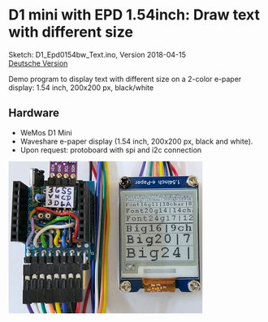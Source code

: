 # D1 mini with EPD 1.54inch: Draw text with different size
Sketch: D1_Epd0154bw_Text.ino, Version 2018-04-15   
[Deutsche Version](./LIESMICH.md "Deutsche Version")   

Demo program to display text with different size on a 2-color e-paper display: 1.54 inch, 200x200 px, black/white

## Hardware
* WeMos D1 Mini
* Waveshare e-paper display (1.54 inch, 200x200 px, black and white).  
* Upon request: protoboard with spi and i2c connection

![D1 epd0154bw text portrait](./images/D1_epd0154bw_text.png "D1mini with ePaper display 1.54inch text")   
